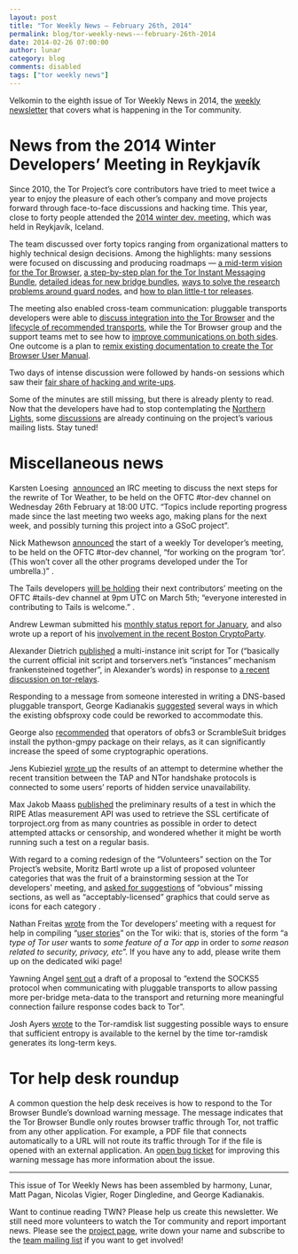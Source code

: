 ```yaml
---
layout: post
title: "Tor Weekly News — February 26th, 2014"
permalink: blog/tor-weekly-news-—-february-26th-2014
date: 2014-02-26 07:00:00
author: lunar
category: blog
comments: disabled
tags: ["tor weekly news"]
---
```


Velkomin to the eighth issue of Tor Weekly News in 2014, the [weekly newsletter](https://lists.torproject.org/cgi-bin/mailman/listinfo/tor-news) that covers what is happening in the Tor community.

News from the 2014 Winter Developers’ Meeting in Reykjavík
==========================================================

Since 2010, the Tor Project’s core contributors have tried to meet twice a year to enjoy the pleasure of each other’s company and move projects forward through face-to-face discussions and hacking time. This year, close to forty people attended the [2014 winter dev. meeting](https://trac.torproject.org/projects/tor/wiki/org/meetings/2014WinterDevMeeting), which was held in Reykjavík, Iceland.

The team discussed over forty topics ranging from organizational matters to highly technical design decisions. Among the highlights: many sessions were focused on discussing and producing roadmaps — [a mid-term vision for the Tor Browser](https://trac.torproject.org/projects/tor/wiki/org/meetings/2014WinterDevMeeting/notes/TorBrowserPlan), [a step-by-step plan for the Tor Instant Messaging Bundle](https://trac.torproject.org/projects/tor/wiki/org/meetings/2014WinterDevMeeting/notes/RoadmapTIMB), [detailed ideas for new bridge bundles](https://trac.torproject.org/projects/tor/wiki/org/meetings/2014WinterDevMeeting/notes/BridgeBundles), [ways to solve the research problems around guard nodes](https://trac.torproject.org/projects/tor/wiki/org/meetings/2014WinterDevMeeting/notes/GuardDesign), and [how to plan little-t tor releases](https://trac.torproject.org/projects/tor/wiki/org/meetings/2014WinterDevMeeting/notes/TorReleaseProcess).

The meeting also enabled cross-team communication: pluggable transports developers were able to [discuss integration into the Tor Browser](https://trac.torproject.org/projects/tor/wiki/org/meetings/2014WinterDevMeeting/notes/PTTBB) and the [lifecycle of recommended transports](https://trac.torproject.org/projects/tor/wiki/org/meetings/2014WinterDevMeeting/notes/BridgeProtocolsAndTBB), while the Tor Browser group and the support teams met to see how to [improve communications on both sides](https://trac.torproject.org/projects/tor/wiki/org/meetings/2014WinterDevMeeting/notes/SupportAndTorBrowserTeamsMeeting). One outcome is a plan to [remix existing documentation to create the Tor Browser User Manual](https://bugs.torproject.org/10974).

Two days of intense discussion were followed by hands-on sessions which saw their [fair share of hacking and write-ups](https://trac.torproject.org/projects/tor/timeline?from=Feb+21%2C+2014&daysback=2&authors=&ticket=on&ticket_details=on&changeset=on&wiki=on&update=Update).

Some of the minutes are still missing, but there is already plenty to read. Now that the developers have had to stop contemplating the [Northern Lights](https://en.wikipedia.org/wiki/Aurora_(astronomy)), some [discussions](https://lists.torproject.org/pipermail/tor-dev/2014-February/006288.html) are already continuing on the project’s various mailing lists. Stay tuned!

Miscellaneous news
==================

Karsten Loesing  [announced](https://lists.torproject.org/pipermail/tor-dev/2014-February/006299.html) an IRC meeting to discuss the next steps for the rewrite of Tor Weather, to be held on the OFTC \#tor-dev channel on Wednesday 26th February at 18:00 UTC. “Topics include reporting progress made since the last meeting two weeks ago, making plans for the next week, and possibly turning this project into a GSoC project”.

Nick Mathewson [announced](https://lists.torproject.org/pipermail/tor-dev/2014-February/006282.html) the start of a weekly Tor developer’s meeting, to be held on the OFTC \#tor-dev channel, “for working on the program ‘tor’. (This won’t cover all the other programs developed under the Tor umbrella.)” .

The Tails developers [will be holding](https://mailman.boum.org/pipermail/tails-dev/2014-February/004934.html) their next contributors’ meeting on the OFTC \#tails-dev channel at 9pm UTC on March 5th; “everyone interested in contributing to Tails is welcome.” .

Andrew Lewman submitted his [monthly status report for January](https://lists.torproject.org/pipermail/tor-reports/2014-February/000462.html), and also wrote up a report of his [involvement in the recent Boston CryptoParty](https://lists.torproject.org/pipermail/tor-reports/2014-February/000463.html).

Alexander Dietrich [published](https://lists.torproject.org/pipermail/tor-relays/2014-February/003942.html) a multi-instance init script for Tor (“basically the current official init script and torservers.net’s “instances” mechanism frankensteined together”, in Alexander’s words) in response to [a recent discussion on tor-relays](https://lists.torproject.org/pipermail/tor-relays/2014-February/003913.html).

Responding to a message from someone interested in writing a DNS-based pluggable transport, George Kadianakis [suggested](https://lists.torproject.org/pipermail/tor-dev/2014-February/006250.html) several ways in which the existing obfsproxy code could be reworked to accommodate this.

George also [recommended](https://lists.torproject.org/pipermail/tor-relays/2014-February/003951.html) that operators of obfs3 or ScrambleSuit bridges install the python-gmpy package on their relays, as it can significantly increase the speed of some cryptographic operations.

Jens Kubieziel [wrote up](https://lists.torproject.org/pipermail/tor-dev/2014-February/006260.html) the results of an attempt to determine whether the recent transition between the TAP and NTor handshake protocols is connected to some users’ reports of hidden service unavailability.

Max Jakob Maass [published](https://lists.torproject.org/pipermail/tor-talk/2014-February/032173.html) the preliminary results of a test in which the RIPE Atlas measurement API was used to retrieve the SSL certificate of torproject.org from as many countries as possible in order to detect attempted attacks or censorship, and wondered whether it might be worth running such a test on a regular basis.

With regard to a coming redesign of the “Volunteers” section on the Tor Project’s website, Moritz Bartl wrote up a list of proposed volunteer categories that was the fruit of a brainstorming session at the Tor developers’ meeting, and [asked for suggestions](https://lists.torproject.org/pipermail/tor-talk/2014-February/032176.html) of “obvious” missing sections, as well as “acceptably-licensed” graphics that could serve as icons for each category .

Nathan Freitas [wrote](https://lists.torproject.org/pipermail/tor-talk/2014-February/032174.html) from the Tor developers’ meeting with a request for help in compiling “[user stories](https://trac.torproject.org/projects/tor/wiki/org/meetings/2014WinterDevMeeting/notes/UserStories)” on the Tor wiki: that is, stories of the form “a *type of Tor user* wants to *some feature of a Tor app* in order to *some reason related to security, privacy, etc*”. If you have any to add, please write them up on the dedicated wiki page!

Yawning Angel [sent out](https://lists.torproject.org/pipermail/tor-dev/2014-February/006300.html) a draft of a proposal to “extend the SOCKS5 protocol when communicating with pluggable transports to allow passing more per-bridge meta-data to the transport and returning more meaningful connection failure response codes back to Tor”.

Josh Ayers [wrote](http://opensource.dyc.edu/pipermail/tor-ramdisk/2014-February/000119.html) to the Tor-ramdisk list suggesting possible ways to ensure that sufficient entropy is available to the kernel by the time tor-ramdisk generates its long-term keys.

Tor help desk roundup
=====================

A common question the help desk receives is how to respond to the Tor Browser Bundle’s download warning message. The message indicates that the Tor Browser Bundle only routes browser traffic through Tor, not traffic from any other application. For example, a PDF file that connects automatically to a URL will not route its traffic through Tor if the file is opened with an external application. An [open bug ticket](https://bugs.torproject.org/7439) for improving this warning message has more information about the issue.

* * * * *

This issue of Tor Weekly News has been assembled by harmony, Lunar, Matt Pagan, Nicolas Vigier, Roger Dingledine, and George Kadianakis.

Want to continue reading TWN? Please help us create this newsletter. We still need more volunteers to watch the Tor community and report important news. Please see the [project page](https://trac.torproject.org/projects/tor/wiki/TorWeeklyNews), write down your name and subscribe to the [team mailing list](https://lists.torproject.org/cgi-bin/mailman/listinfo/news-team) if you want to get involved!
